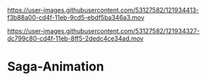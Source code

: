 
https://user-images.githubusercontent.com/53127582/121934413-f3b88a00-cd4f-11eb-9cd5-ebdf5ba346a3.mov


https://user-images.githubusercontent.com/53127582/121934327-dc799c80-cd4f-11eb-8ff5-2dedc4ce34ad.mov

# Saga-Animation
